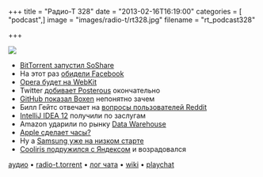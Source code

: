 +++
title = "Радио-Т 328"
date = "2013-02-16T16:19:00"
categories = [ "podcast",]
image = "images/radio-t/rt328.jpg"
filename = "rt_podcast328"

+++

![](https://radio-t.com/images/radio-t/rt328.jpg)

* [BitTorrent запустил SoShare](http://techcrunch.com/2013/02/15/bittorrent-sharpens-enterprise-focus-launches-soshare-to-send-large-files-offering-first-teraby)
* На этот раз [обидели Facebook](http://bits.blogs.nytimes.com/2013/02/15/facebook-admits-it-was-hacked/)
* [Opera будет на WebKit](http://mashable.com/2013/02/13/opera-is-moving-to-webkit/)
* Twitter [добивает Posterous](http://www.businessinsider.com/twitter-is-shutting-down-posterous-2013-2) окончательно
* [GitHub показал Boxen](http://techcrunch.com/2013/02/15/github-open-sources-boxen-a-one-command-tool-to-install-github-com-on-newly-unboxed-macs/) непонятно зачем
* Билл Гейтс отвечает на [вопросы пользователей Reddit](http://habrahabr.ru/post/169061/)
* [IntelliJ IDEA 12](http://blogs.jetbrains.com/idea/2013/02/intellij-idea-12-wins-jolt-award-for-coding-tools-2013/) получили по заслугам
* Amazon ударили по рынку [Data Warehouse](http://techcrunch.com/2013/02/15/amazon-takes-redshift-its-cloud-based-data-warehouse-killer-global/)
* [Apple сделает часы?](http://www.businessinsider.com/nyt-apple-is-developing-a-curved-glass-smartwatch-2013-2)
* Ну а [Samsung уже на низком старте](http://venturebeat.com/2013/02/15/now-we-know-why-apple-was-leaking-stupid-iwatch-rumors-samsungs-releasing-one/)
* [Cooliris подружился с Яндексом](http://techcrunch.com/2013/02/08/cooliris-expands-again-with-yandex-partnership-hits-3-million-users-on-ios/) и возрадовался

[аудио](https://cdn.radio-t.com/rt_podcast328.mp3) • [radio-t.torrent](https://cdn.radio-t.com/torrents/rt_podcast328.mp3.torrent) • [лог чата](http://chat.radio-t.com/logs/radio-t-328.html) • [wiki](http://wiki.radio-t.com/%D0%92%D1%8B%D0%BF%D1%83%D1%81%D0%BA_328) • [playchat](http://playchat.radio-t.com/?vol=328)<audio src="https://cdn.radio-t.com/rt_podcast328.mp3" preload="none"></audio>
